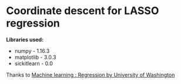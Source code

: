 # Coordinate descent for LASSO regression

**Libraries used:**
- numpy - 1.16.3
- matplotlib - 3.0.3
- sickitlearn - 0.0

Thanks to 
[Machine learning : Regression by University of Washington](https://www.coursera.org/learn/ml-regression)
